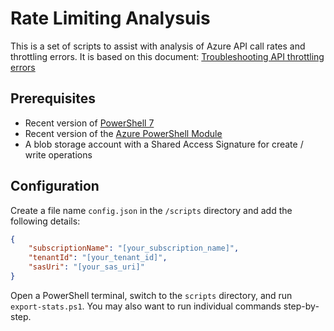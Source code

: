 # Rate Limiting Analysuis

This is a set of scripts to assist with analysis of Azure API call rates and throttling errors. It is based on this document: [Troubleshooting API throttling errors](https://learn.microsoft.com/en-us/troubleshoot/azure/virtual-machines/troubleshooting-throttling-errors?source=recommendations#api-call-rate-and-throttling-error-analyzer)

## Prerequisites

* Recent version of [PowerShell 7](https://learn.microsoft.com/en-us/powershell/scripting/install/installing-powershell?view=powershell-7.3)
* Recent version of the [Azure PowerShell Module](https://learn.microsoft.com/en-us/powershell/azure/install-azure-powershell?view=azps-10.1.0)
* A blob storage account with a Shared Access Signature for create / write operations

## Configuration

Create a file name `config.json` in the `/scripts` directory and add the following details:

```json
{
    "subscriptionName": "[your_subscription_name]",
    "tenantId": "[your_tenant_id]",
    "sasUri": "[your_sas_uri]"
}
```

Open a PowerShell terminal, switch to the `scripts` directory, and run `export-stats.ps1`. You may also want to run individual commands step-by-step.
